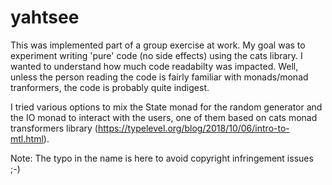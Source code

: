 # yahtsee

This was implemented part of a group exercise at work. My goal was to experiment writing 'pure' code (no side effects) using the cats library.
I wanted to understand how much code readabilty was impacted. Well, unless the person reading the code is fairly familiar with monads/monad tranformers,
the code is probably quite indigest.

I tried various options to mix the State monad for the random generator and the IO monad to interact with the users, one of them based on cats 
monad transformers library (https://typelevel.org/blog/2018/10/06/intro-to-mtl.html).

Note: The typo in the name is here to avoid copyright infringement issues ;-)
